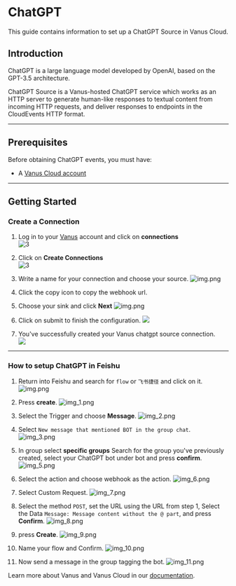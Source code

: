 # ChatGPT

This guide contains information to set up a ChatGPT Source in Vanus Cloud.

## Introduction

ChatGPT is a large language model developed by OpenAI, based on the GPT-3.5 architecture.

ChatGPT Source is a Vanus-hosted ChatGPT service which works as an HTTP server to generate human-like responses to textual content from incoming HTTP requests,
and deliver responses to endpoints in the CloudEvents HTTP format.

---
## Prerequisites

Before obtaining ChatGPT events, you must have:

- A [Vanus Cloud account](https://cloud.vanus.ai)

---

## Getting Started

### Create a Connection

1. Log in to your [Vanus](https://cloud.vanus.ai) account and click on **connections**  
![3](images/go%20to%20vanuscloud.png)  

2. Click on **Create Connections**  
![3](images/click%20create%20connection.png)  

3. Write a name for your connection and choose your source. 
![img.png](images/choose%20source.png) 

4. Click the copy icon to copy the webhook url. 

5. Choose your sink and click **Next** 
![img.png](images/choose%20sink.png) 

6. Click on submit to finish the configuration. 
![](images/submit.png)  

7. You've successfully created your Vanus chatgpt source connection.  
![](images/created.png) 

---

### How to setup ChatGPT in Feishu 

1. Return into Feishu and search for `flow` or `飞书捷径` and click on it.
![img.png](images/chatimg.png)

2. Press **create**.
![img_1.png](images/chatimg_1.png)

3. Select the Trigger and choose **Message**.
![img_2.png](images/img_2.png)

4. Select `New message that mentioned BOT in the group chat`.
![img_3.png](images/img_3.png)

5. In group select **specific groups** Search for the group you've previously created, select your ChatGPT bot under bot and press **confirm**.
![img_5.png](images/img_5.png)

6. Select the action and choose webhook as the action.
![img_6.png](images/img_6.png)

7. Select Custom Request.
![img_7.png](images/img_7.png)

8. Select the method `POST`, set the URL using the URL from step 1, Select the Data `Message: Message content without the @ part`, and press **Confirm**.
![img_8.png](images/img_8.png)

9. press **Create**.
![img_9.png](images/img_9.png)

10. Name your flow and Confirm.
![img_10.png](images/img_10.png)

11. Now send a message in the group tagging the bot.
![img_11.png](images/img_11.png)


Learn more about Vanus and Vanus Cloud in our [documentation](https://docs.vanus.ai).
